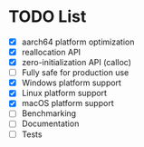 # TODO List

- [X] aarch64 platform optimization
- [X] reallocation API
- [X] zero-initialization API (calloc)
- [ ] Fully safe for production use
- [X] Windows platform support
- [X] Linux platform support
- [X] macOS platform support
- [ ] Benchmarking
- [ ] Documentation
- [ ] Tests